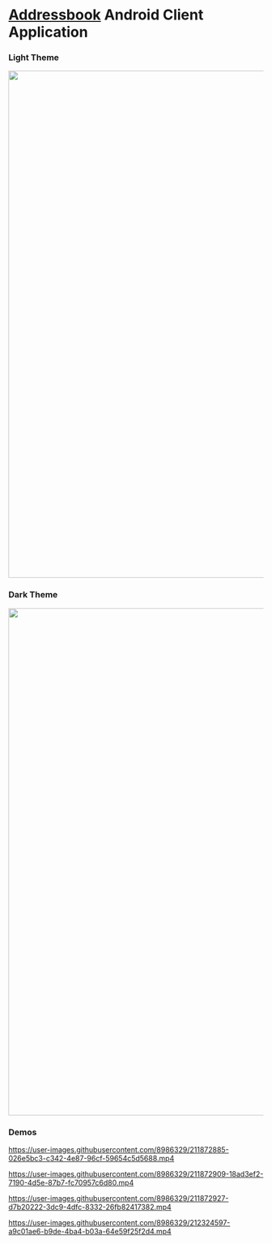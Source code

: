 # [Addressbook](https://github.com/dredwardhyde/addressbook) Android Client Application

### Light Theme
<img src="https://raw.githubusercontent.com/dredwardhyde/addressbook-android-app/master/screenshots/all_panels_light.png" width="1000"/>  

### Dark Theme
<img src="https://raw.githubusercontent.com/dredwardhyde/addressbook-android-app/master/screenshots/all_panels_dark.png" width="1000"/>  

### Demos

https://user-images.githubusercontent.com/8986329/211872885-026e5bc3-c342-4e87-96cf-59654c5d5688.mp4

https://user-images.githubusercontent.com/8986329/211872909-18ad3ef2-7190-4d5e-87b7-fc70957c6d80.mp4

https://user-images.githubusercontent.com/8986329/211872927-d7b20222-3dc9-4dfc-8332-26fb82417382.mp4

https://user-images.githubusercontent.com/8986329/212324597-a9c01ae6-b9de-4ba4-b03a-64e59f25f2d4.mp4

